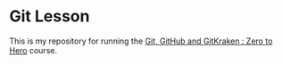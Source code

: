 # Git Lesson

This is my repository for running the [Git, GitHub and GitKraken : Zero to Hero](https://srse-git-github-zero2hero.netlify.app/) course.
